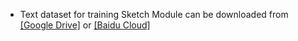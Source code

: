 - Text dataset for training Sketch Module can be downloaded from [[Google Drive]](https://drive.google.com/) or [[Baidu Cloud]](https://pan.baidu.com/)
